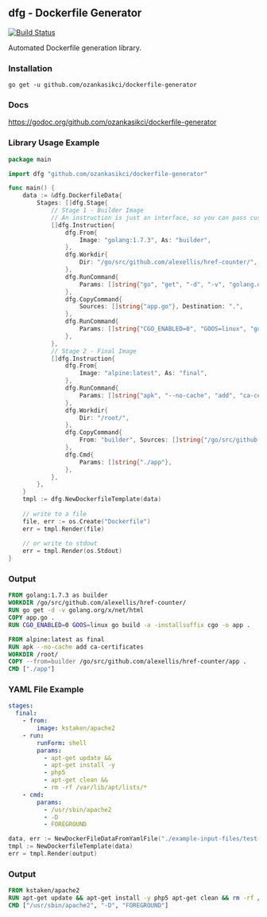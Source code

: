 ## dfg - Dockerfile Generator
[![Build Status](https://travis-ci.org/ozankasikci/dockerfile-generator.svg?branch=master)](https://travis-ci.org/ozankasikci/dockerfile-generator)

Automated Dockerfile generation library.

### Installation

`go get -u github.com/ozankasikci/dockerfile-generator`

### Docs

https://godoc.org/github.com/ozankasikci/dockerfile-generator

### Library Usage Example

```go
package main

import dfg "github.com/ozankasikci/dockerfile-generator"

func main() {
	data := &dfg.DockerfileData{
		Stages: []dfg.Stage{
			// Stage 1 - Builder Image
			// An instruction is just an interface, so you can pass custom structs as well
			[]dfg.Instruction{
				dfg.From{
					Image: "golang:1.7.3", As: "builder",
				},
				dfg.Workdir{
					Dir: "/go/src/github.com/alexellis/href-counter/",
				},
				dfg.RunCommand{
					Params: []string{"go", "get", "-d", "-v", "golang.org/x/net/html"},
				},
				dfg.CopyCommand{
					Sources: []string{"app.go"}, Destination: ".",
				},
				dfg.RunCommand{
					Params: []string{"CGO_ENABLED=0", "GOOS=linux", "go", "build", "-a", "-installsuffix", "cgo", "-o", "app", "."},
				},
			},
			// Stage 2 - Final Image
			[]dfg.Instruction{
				dfg.From{
					Image: "alpine:latest", As: "final",
				},
				dfg.RunCommand{
					Params: []string{"apk", "--no-cache", "add", "ca-certificates"},
				},
				dfg.Workdir{
					Dir: "/root/",
				},
				dfg.CopyCommand{
					From: "builder", Sources: []string{"/go/src/github.com/alexellis/href-counter/app"}, Destination: ".",
				},
				dfg.Cmd{
					Params: []string{"./app"},
				},
			},
		},
	}
	tmpl := dfg.NewDockerfileTemplate(data)
	
	// write to a file
	file, err := os.Create("Dockerfile")
	err = tmpl.Render(file)
	
	// or write to stdout
	err = tmpl.Render(os.Stdout)
}
``` 

### Output
```Dockerfile
FROM golang:1.7.3 as builder
WORKDIR /go/src/github.com/alexellis/href-counter/
RUN go get -d -v golang.org/x/net/html
COPY app.go .
RUN CGO_ENABLED=0 GOOS=linux go build -a -installsuffix cgo -o app .

FROM alpine:latest as final
RUN apk --no-cache add ca-certificates
WORKDIR /root/
COPY --from=builder /go/src/github.com/alexellis/href-counter/app .
CMD ["./app"]
```

### YAML File Example
```yaml
stages:
  final:
    - from:
        image: kstaken/apache2
    - run:
        runForm: shell
        params:
          - apt-get update &&
          - apt-get install -y
          - php5
          - apt-get clean &&
          - rm -rf /var/lib/apt/lists/*
    - cmd:
        params:
          - /usr/sbin/apache2
          - -D
          - FOREGROUND
```
```go
data, err := NewDockerFileDataFromYamlFile("./example-input-files/test-input.yaml")
tmpl := NewDockerfileTemplate(data)
err = tmpl.Render(output)
```

### Output

```dockerfile
FROM kstaken/apache2
RUN apt-get update && apt-get install -y php5 apt-get clean && rm -rf /var/lib/apt/lists/*
CMD ["/usr/sbin/apache2", "-D", "FOREGROUND"]
```